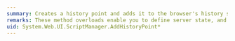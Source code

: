 ```yaml
---
summary: Creates a history point and adds it to the browser's history stack.
remarks: These method overloads enable you to define server state, and optionally the title of the history entry in the browser. When you create a history point, serialized and encrypted data is appended to the URL of the Web page and an entry is included in the browser's history stack. You can use the state data to re-create the page when any subsequent server navigation event is raised. For more information, see [Managing Browser History Using Server Controls](http://msdn.microsoft.com/library/bad617c8-f84c-4d94-8852-60af400810e9).
uid: System.Web.UI.ScriptManager.AddHistoryPoint*
---
```

